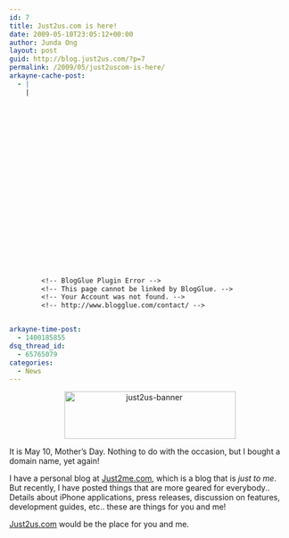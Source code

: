 ```yaml
---
id: 7
title: Just2us.com is here!
date: 2009-05-10T23:05:12+00:00
author: Junda Ong
layout: post
guid: http://blog.just2us.com/?p=7
permalink: /2009/05/just2uscom-is-here/
arkayne-cache-post:
  - |
    |























        <!-- BlogGlue Plugin Error -->
        <!-- This page cannot be linked by BlogGlue. -->
        <!-- Your Account was not found. -->
        <!-- http://www.blogglue.com/contact/ -->


arkayne-time-post:
  - 1400185855
dsq_thread_id:
  - 65765079
categories:
  - News
---
```

<p style="text-align: center;">
  <img class="size-full wp-image-10 aligncenter" title="just2us-banner" src="http://blog.just2us.com/wp-content/uploads/2009/05/just2us-banner.png" alt="just2us-banner" width="307" height="85" srcset="http://blog.just2us.com/wp-content/uploads/2009/05/just2us-banner-300x83.png 300w, http://blog.just2us.com/wp-content/uploads/2009/05/just2us-banner.png 307w" sizes="(max-width: 307px) 100vw, 307px" />
</p>

It is May 10, Mother&#8217;s Day. Nothing to do with the occasion, but I bought a domain name, yet again!

I have a personal blog at <a href="http://www.just2me.com" onclick="__gaTracker('send', 'event', 'outbound-article', 'http://www.just2me.com', 'Just2me.com');">Just2me.com</a>, which is a blog that is _just to me_. But recently, I have posted things that are more geared for everybody.. Details about iPhone applications, press releases, discussion on features, development guides, etc.. these are things for you and me!

<a href="http://www.just2us.com" onclick="__gaTracker('send', 'event', 'outbound-article', 'http://www.just2us.com', 'Just2us.com');">Just2us.com</a> would be the place for you and me.

<div style="font-size:0px;height:0px;line-height:0px;margin:0;padding:0;clear:both">
</div>
